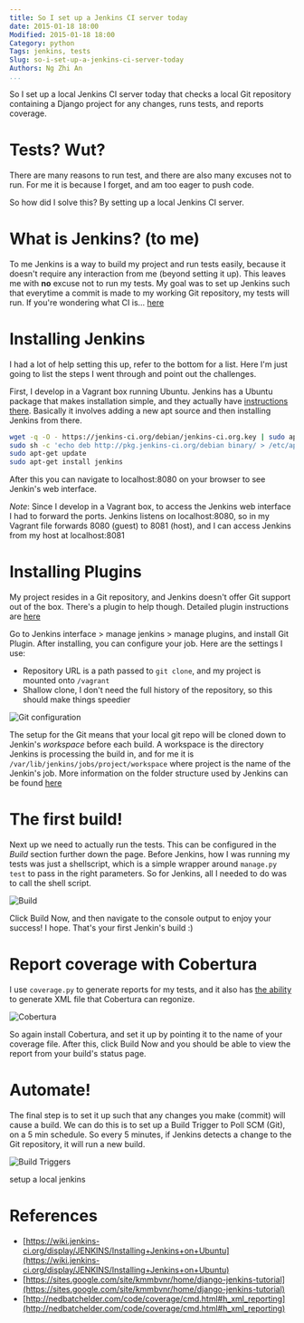 ```yaml
---
title: So I set up a Jenkins CI server today
date: 2015-01-18 18:00
Modified: 2015-01-18 18:00
Category: python
Tags: jenkins, tests
Slug: so-i-set-up-a-jenkins-ci-server-today
Authors: Ng Zhi An
...
```


So I set up a local Jenkins CI server today that checks a local Git repository containing a Django project for any changes, runs tests, and reports coverage.

Tests? Wut?
===
There are many reasons to run test, and there are also many excuses not to run.
For me it is because I forget, and am too eager to push code.

So how did I solve this? By setting up a local Jenkins CI server.

What is Jenkins? (to me)
===
To me Jenkins is a way to build my project and run tests easily, because it doesn't require any interaction from me (beyond setting it up). This leaves me with **no** excuse not to run my tests.
My goal was to set up Jenkins such that everytime a commit is made to my working Git repository, my tests will run.
If you're wondering what CI is... [here](http://www.martinfowler.com/articles/continuousIntegration.html)

Installing Jenkins
===
I had a lot of help setting this up, refer to the bottom for a list. Here I'm just going to list the steps I went through and point out the challenges.

First, I develop in a Vagrant box running Ubuntu. Jenkins has a Ubuntu package that makes installation simple, and they actually have [instructions there](https://wiki.jenkins-ci.org/display/JENKINS/Installing+Jenkins+on+Ubuntu). Basically it involves adding a new apt source and then installing Jenkins from there.

```bash
wget -q -O - https://jenkins-ci.org/debian/jenkins-ci.org.key | sudo apt-key add -
sudo sh -c 'echo deb http://pkg.jenkins-ci.org/debian binary/ > /etc/apt/sources.list.d/jenkins.list'
sudo apt-get update
sudo apt-get install jenkins
```

After this you can navigate to localhost:8080 on your browser to see Jenkin's web interface.

*Note*: Since I develop in a Vagrant box, to access the Jenkins web interface I had to forward the ports. Jenkins listens on localhost:8080, so in my Vagrant file forwards 8080 (guest) to 8081 (host), and I can access Jenkins from my host at localhost:8081

Installing Plugins
===
My project resides in a Git repository, and Jenkins doesn't offer Git support out of the box. There's a plugin to help though. Detailed plugin instructions are [here](https://wiki.jenkins-ci.org/display/JENKINS/Plugins)

Go to Jenkins interface > manage jenkins > manage plugins, and install Git Plugin. After installing, you can configure your job. Here are the settings I use:
- Repository URL is a path passed to `git clone`, and my project is mounted onto `/vagrant`
- Shallow clone, I don't need the full history of the repository, so this should make things speedier

![Git configuration](images/jenkins-git.png)

The setup for the Git means that your local git repo will be cloned down to Jenkin's *workspace* before each build. A workspace is the directory Jenkins is processing the build in, and for me it is `/var/lib/jenkins/jobs/project/workspace` where project is the name of the Jenkin's job. More information on the folder structure used by Jenkins can be found [here](https://wiki.jenkins-ci.org/display/JENKINS/Administering+Jenkins)

The first build!
===
Next up we need to actually run the tests. This can be configured in the *Build* section further down the page. Before Jenkins, how I was running my tests was just a shellscript, which is a simple wrapper around `manage.py test` to pass in the right parameters. So for Jenkins, all I needed to do was to call the shell script.

![Build](images/jenkins-build.png)

Click Build Now, and then navigate to the console output to enjoy your success! I hope. That's your first Jenkin's build :)

Report coverage with Cobertura
===
I use `coverage.py` to generate reports for my tests, and it also has [the ability](http://nedbatchelder.com/code/coverage/cmd.html#h_xml_reporting) to generate XML file that Cobertura can regonize.

![Cobertura](images/jenkins-cobertura.png)

So again install Cobertura, and set it up by pointing it to the name of your coverage file. After this, click Build Now and you should be able to view the report from your build's status page.

Automate!
===
The final step is to set it up such that any changes you make (commit) will cause a build. We can do this is to set up a Build Trigger to Poll SCM (Git), on a 5 min schedule. So every 5 minutes, if Jenkins detects a change to the Git repository, it will run a new build.

![Build Triggers](images/jenkins-build-trigger.png)

setup a local jenkins

References
===
- [https://wiki.jenkins-ci.org/display/JENKINS/Installing+Jenkins+on+Ubuntu](https://wiki.jenkins-ci.org/display/JENKINS/Installing+Jenkins+on+Ubuntu)
- [https://sites.google.com/site/kmmbvnr/home/django-jenkins-tutorial](https://sites.google.com/site/kmmbvnr/home/django-jenkins-tutorial)
- [http://nedbatchelder.com/code/coverage/cmd.html#h_xml_reporting](http://nedbatchelder.com/code/coverage/cmd.html#h_xml_reporting)
